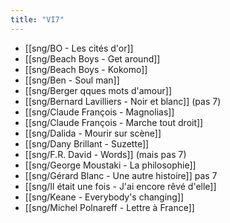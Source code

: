 ```yaml
---
title: "VI7"
---
```


- [[sng/BO - Les cités d'or]]
- [[sng/Beach Boys - Get around]]
- [[sng/Beach Boys - Kokomo]]
- [[sng/Ben - Soul man]]
- [[sng/Berger qques mots d'amour]]
- [[sng/Bernard Lavilliers - Noir et blanc]] (pas 7)
- [[sng/Claude François - Magnolias]]
- [[sng/Claude François - Marche tout droit]]
- [[sng/Dalida - Mourir sur scène]]
- [[sng/Dany Brillant - Suzette]]
- [[sng/F.R. David - Words]] (mais pas 7)
- [[sng/George Moustaki - La philosophie]]
- [[sng/Gérard Blanc - Une autre histoire]] pas 7
- [[sng/Il était une fois - J'ai encore rêvé d'elle]]
- [[sng/Keane - Everybody's changing]]
- [[sng/Michel Polnareff - Lettre à France]]
